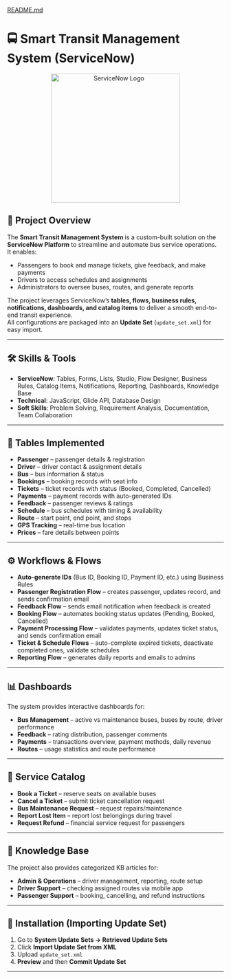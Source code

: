[README.md](https://github.com/user-attachments/files/22556372/README.md)
# 🚍 Smart Transit Management System (ServiceNow)

<p align="center">
  <img src="https://companieslogo.com/img/orig/NOW_BIG-ada03f01.png?t=1647966832" alt="ServiceNow Logo" width="300"/>
</p>

## 📌 Project Overview
The **Smart Transit Management System** is a custom-built solution on the **ServiceNow Platform** to streamline and automate bus service operations.  
It enables:
- Passengers to book and manage tickets, give feedback, and make payments  
- Drivers to access schedules and assignments  
- Administrators to oversee buses, routes, and generate reports  

The project leverages ServiceNow’s **tables, flows, business rules, notifications, dashboards, and catalog items** to deliver a smooth end-to-end transit experience.  
All configurations are packaged into an **Update Set** (`update_set.xml`) for easy import.

---

## 🛠️ Skills & Tools
- **ServiceNow**: Tables, Forms, Lists, Studio, Flow Designer, Business Rules, Catalog Items, Notifications, Reporting, Dashboards, Knowledge Base  
- **Technical**: JavaScript, Glide API, Database Design  
- **Soft Skills**: Problem Solving, Requirement Analysis, Documentation, Team Collaboration  

---

## 📂 Tables Implemented
- **Passenger** – passenger details & registration  
- **Driver** – driver contact & assignment details  
- **Bus** – bus information & status  
- **Bookings** – booking records with seat info  
- **Tickets** – ticket records with status (Booked, Completed, Cancelled)  
- **Payments** – payment records with auto-generated IDs  
- **Feedback** – passenger reviews & ratings  
- **Schedule** – bus schedules with timing & availability  
- **Route** – start point, end point, and stops  
- **GPS Tracking** – real-time bus location  
- **Prices** – fare details between points  

---

## ⚙️ Workflows & Flows
- **Auto-generate IDs** (Bus ID, Booking ID, Payment ID, etc.) using Business Rules  
- **Passenger Registration Flow** – creates passenger, updates record, and sends confirmation email  
- **Feedback Flow** – sends email notification when feedback is created  
- **Booking Flow** – automates booking status updates (Pending, Booked, Cancelled)  
- **Payment Processing Flow** – validates payments, updates ticket status, and sends confirmation email  
- **Ticket & Schedule Flows** – auto-complete expired tickets, deactivate completed ones, validate schedules  
- **Reporting Flow** – generates daily reports and emails to admins  

---

## 📊 Dashboards
The system provides interactive dashboards for:
- **Bus Management** – active vs maintenance buses, buses by route, driver performance  
- **Feedback** – rating distribution, passenger comments  
- **Payments** – transactions overview, payment methods, daily revenue  
- **Routes** – usage statistics and route performance  

---

## 📑 Service Catalog
- **Book a Ticket** – reserve seats on available buses  
- **Cancel a Ticket** – submit ticket cancellation request  
- **Bus Maintenance Request** – request repairs/maintenance  
- **Report Lost Item** – report lost belongings during travel  
- **Request Refund** – financial service request for passengers  

---

## 📖 Knowledge Base
The project also provides categorized KB articles for:
- **Admin & Operations** – driver management, reporting, route setup  
- **Driver Support** – checking assigned routes via mobile app  
- **Passenger Support** – booking, cancelling, and refund instructions  

---

## 🚀 Installation (Importing Update Set)
1. Go to **System Update Sets → Retrieved Update Sets**  
2. Click **Import Update Set from XML**  
3. Upload `update_set.xml`  
4. **Preview** and then **Commit Update Set**  

---


